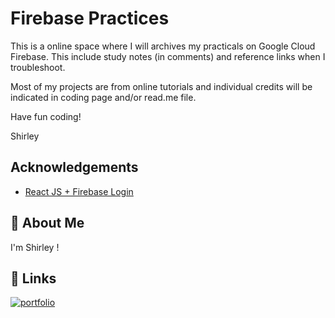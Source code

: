 # Firebase Practices

This is a online space where I will archives my practicals on Google Cloud Firebase. This include study notes (in comments) and reference links when I troubleshoot.



Most of my projects are from online tutorials and individual credits will be indicated in coding page and/or read.me file.

Have fun coding!

Shirley

## Acknowledgements

 - [React JS + Firebase Login](https://www.freecodecamp.org/news/use-firebase-authentication-in-a-react-app/)


## 🚀 About Me
I'm Shirley !


## 🔗 Links
[![portfolio](https://img.shields.io/badge/my_portfolio-000?style=for-the-badge&logo=ko-fi&logoColor=white)](https://shirleycharlin.com/)
